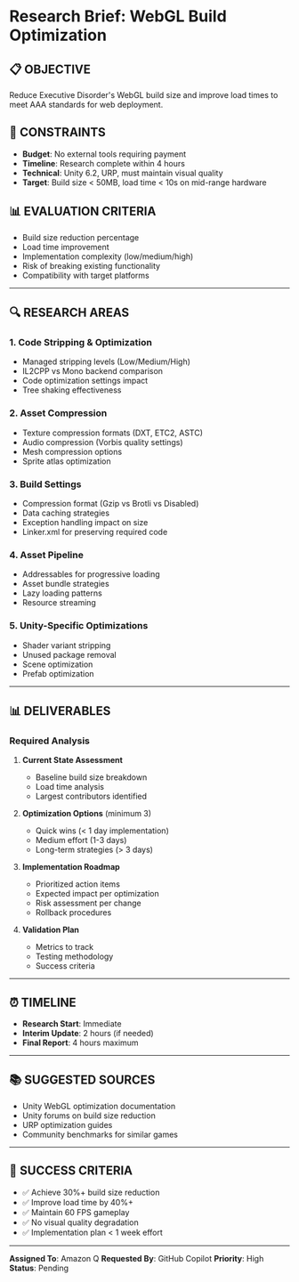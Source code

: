 # Research Brief: WebGL Build Optimization

## 📋 OBJECTIVE
Reduce Executive Disorder's WebGL build size and improve load times to meet AAA standards for web deployment.

## 🎯 CONSTRAINTS
- **Budget**: No external tools requiring payment
- **Timeline**: Research complete within 4 hours
- **Technical**: Unity 6.2, URP, must maintain visual quality
- **Target**: Build size < 50MB, load time < 10s on mid-range hardware

## 📊 EVALUATION CRITERIA
- Build size reduction percentage
- Load time improvement
- Implementation complexity (low/medium/high)
- Risk of breaking existing functionality
- Compatibility with target platforms

---

## 🔍 RESEARCH AREAS

### 1. Code Stripping & Optimization
- Managed stripping levels (Low/Medium/High)
- IL2CPP vs Mono backend comparison
- Code optimization settings impact
- Tree shaking effectiveness

### 2. Asset Compression
- Texture compression formats (DXT, ETC2, ASTC)
- Audio compression (Vorbis quality settings)
- Mesh compression options
- Sprite atlas optimization

### 3. Build Settings
- Compression format (Gzip vs Brotli vs Disabled)
- Data caching strategies
- Exception handling impact on size
- Linker.xml for preserving required code

### 4. Asset Pipeline
- Addressables for progressive loading
- Asset bundle strategies
- Lazy loading patterns
- Resource streaming

### 5. Unity-Specific Optimizations
- Shader variant stripping
- Unused package removal
- Scene optimization
- Prefab optimization

---

## 📊 DELIVERABLES

### Required Analysis
1. **Current State Assessment**
   - Baseline build size breakdown
   - Load time analysis
   - Largest contributors identified

2. **Optimization Options** (minimum 3)
   - Quick wins (< 1 day implementation)
   - Medium effort (1-3 days)
   - Long-term strategies (> 3 days)

3. **Implementation Roadmap**
   - Prioritized action items
   - Expected impact per optimization
   - Risk assessment per change
   - Rollback procedures

4. **Validation Plan**
   - Metrics to track
   - Testing methodology
   - Success criteria

---

## ⏰ TIMELINE
- **Research Start**: Immediate
- **Interim Update**: 2 hours (if needed)
- **Final Report**: 4 hours maximum

---

## 📚 SUGGESTED SOURCES
- Unity WebGL optimization documentation
- Unity forums on build size reduction
- URP optimization guides
- Community benchmarks for similar games

---

## 🎯 SUCCESS CRITERIA
- ✅ Achieve 30%+ build size reduction
- ✅ Improve load time by 40%+
- ✅ Maintain 60 FPS gameplay
- ✅ No visual quality degradation
- ✅ Implementation plan < 1 week effort

---

**Assigned To**: Amazon Q
**Requested By**: GitHub Copilot
**Priority**: High
**Status**: Pending
